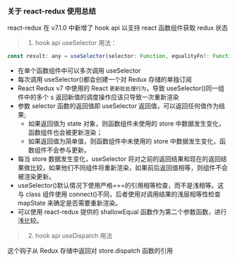 ### 关于 react-redux 使用总结

react-redux 在 v7.1.0 中新增了 hook api 以支持 react 函数组件获取 redux 状态

> 1. hook api useSelector 用法：

```js
const result: any = useSelector(selector: Function, equalityFn?: Function)
```

- 在单个函数组件中可以多次调用 useSelector
- 每次调用 useSelector()都会创建一个对 Redux 存储的单独订阅
- React Redux v7 中使用的 React `更新批处理行为`，导致 useSelector()同一组件中的多个 s 返回新值的调度操作应该只导致一次重新渲染
- 参数 selector 函数的返回值即 useSelector 返回值，可以返回任何值作为结果;
  - 如果返回值为 state 对象，则函数组件未使用的 store 中数据发生变化，函数组件也会被更新渲染；
  - 如果返回值为简单值，则函数组件中未使用的 store 中数据发生变化，函数组件不会参与更新。
- 每当 store 数据发生变化，useSelector 将对之前的返回结果和现在的返回结果做比较，如果他们不同组件将重新渲染，如果前后返回值相等，则组件不会被渲染更新。
- useSelector()默认情况下使用严格===的引用相等检查，而不是浅相等。这与 class 组件使用 connect()不同，后者使用对调用结果的浅层相等性检查 mapState 来确定是否需要重新渲染。
- 可以使用 react-redux 提供的 shallowEqual 函数作为第二个参数函数，进行浅比较。

> 2. hook api useDispatch 用法

这个钩子从 Redux 存储中返回对 store.dispatch 函数的引用
